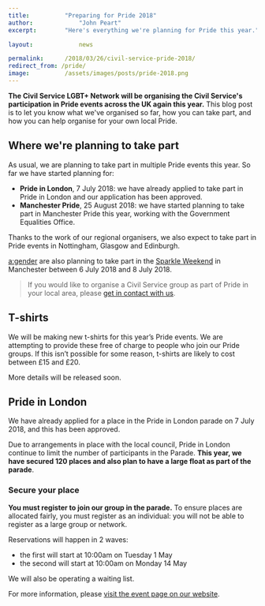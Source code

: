 ```yaml
---
title: 			"Preparing for Pride 2018"
author: 			"John Peart"
excerpt: 		"Here's everything we're planning for Pride this year."

layout: 			news

permalink: 		/2018/03/26/civil-service-pride-2018/
redirect_from: /pride/
image: 			/assets/images/posts/pride-2018.png
---
```


**The Civil Service LGBT+ Network will be organising the Civil Service's participation in Pride events across the UK again this year.** This blog post is to let you know what we've organised so far, how you can take part, and how you can help organise for your own local Pride.

## Where we're planning to take part

As usual, we are planning to take part in multiple Pride events this year. So far we have started planning for:

- **Pride in London**, 7 July 2018: we have already applied to take part in Pride in London and our application has been approved.
- **Manchester Pride**, 25 August 2018: we have started planning to take part in Manchester Pride this year, working with the Government Equalities Office.

Thanks to the work of our regional organisers, we also expect to take part in Pride events in Nottingham, Glasgow and Edinburgh.

[a:gender](http://www.agender.org.uk) are also planning to take part in the [Sparkle Weekend](https://www.sparkle.org.uk/sparkle-in-the-park) in Manchester between 6 July 2018 and 8 July 2018.

> If you would like to organise a Civil Service group as part of Pride in your local area, please [get in contact with us](/about/contact-us/).

## T-shirts

We will be making new t-shirts for this year’s Pride events. We are attempting to provide these free of charge to people who join our Pride groups. If this isn’t possible for some reason, t-shirts are likely to cost between £15 and £20.

More details will be released soon.

## Pride in London

We have already applied for a place in the Pride in London parade on 7 July 2018, and this has been approved.

Due to arrangements in place with the local council, Pride in London continue to limit the number of participants in the Parade. **This year, we have secured 120 places and also plan to have a large float as part of the parade**.

### Secure your place

**You must register to join our group in the parade.** To ensure places are allocated fairly, you must register as an individual: you will not be able to register as a large group or network.

Reservations will happen in 2 waves:

- the first will start at 10:00am on Tuesday 1 May
- the second will start at 10:00am on Monday 14 May

We will also be operating a waiting list. 

For more information, please [visit the event page on our website](/event/2018/07/07/pride-in-london/).


